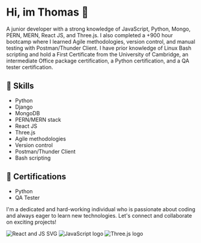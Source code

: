 # Hi, im Thomas 👋

A junior developer with a strong knowledge of JavaScript, Python, Mongo, PERN, MERN, React JS, and Three.js. I also completed a +900 hour bootcamp where I learned Agile methodologies, version control, and manual testing with Postman/Thunder Client. I have prior knowledge of Linux Bash scripting and hold a First Certificate from the University of Cambridge, an intermediate Office package certification, a Python certification, and a QA tester certification.

## 🔧 Skills
- Python
- Django
- MongoDB
- PERN/MERN stack
- React JS
- Three.js
- Agile methodologies
- Version control
- Postman/Thunder Client
- Bash scripting

## 📜 Certifications
- Python
- QA Tester

I'm a dedicated and hard-working individual who is passionate about coding and always eager to learn new technologies. Let's connect and collaborate on exciting projects!

![React and JS SVG](https://cdn.svgporn.com/logos/react.svg)
![JavaScript logo](https://cdn.svgporn.com/logos/javascript.svg)
![Three.js logo](https://cdn.svgporn.com/logos/threejs.svg)
